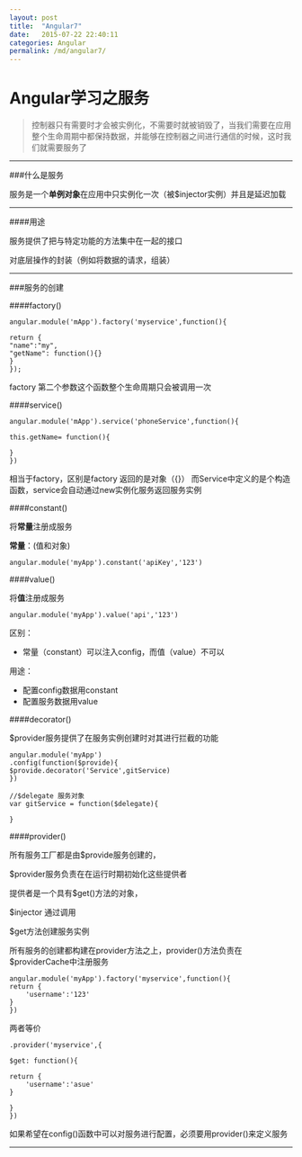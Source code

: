 ```yaml
---
layout: post
title:  "Angular7"
date:   2015-07-22 22:40:11
categories: Angular
permalink: /md/angular7/
---
```



Angular学习之服务
===

> 控制器只有需要时才会被实例化，不需要时就被销毁了，当我们需要在应用整个生命周期中都保持数据，并能够在控制器之间进行通信的时候，这时我们就需要服务了

---

###什么是服务

服务是一个**单例对象**在应用中只实例化一次（被$injector实例）并且是延迟加载

---
####用途

服务提供了把与特定功能的方法集中在一起的接口

对底层操作的封装（例如将数据的请求，组装）

---

###服务的创建

####factory()

```
angular.module('mApp').factory('myservice',function(){

return {
"name":"my",
"getName": function(){}
}
});
```

factory 第二个参数这个函数整个生命周期只会被调用一次

####service()

```
angular.module('mApp').service('phoneService',function(){

this.getName= function(){

}
})
```

相当于factory，区别是factory 返回的是对象（{}）
而Service中定义的是个构造函数，service会自动通过new实例化服务返回服务实例

####constant()

将**常量**注册成服务

**常量**：(值和对象)

```
angular.module('myApp').constant('apiKey','123')
```

####value()

将**值**注册成服务

```
angular.module('myApp').value('api','123')
```

区别：

- 常量（constant）可以注入config，而值（value）不可以

用途：

- 配置config数据用constant
- 配置服务数据用value

####decorator()

$provider服务提供了在服务实例创建时对其进行拦截的功能

```
angular.module('myApp')
.config(function($provide){
$provide.decorator('Service',gitService)
})

//$delegate 服务对象
var gitService = function($delegate){

}
```


####provider()

所有服务工厂都是由$provide服务创建的，

$provider服务负责在在运行时期初始化这些提供者

提供者是一个具有$get()方法的对象，

$injector 通过调用

$get方法创建服务实例

所有服务的创建都构建在provider方法之上，provider()方法负责在$providerCache中注册服务

```
angular.module('myApp').factory('myservice',function(){
return {
	'username':'123'
}
})
```

两者等价

```
.provider('myservice',{

$get: function(){

return {
	'username':'asue'
}

}
})
```

如果希望在config()函数中可以对服务进行配置，必须要用provider()来定义服务



---